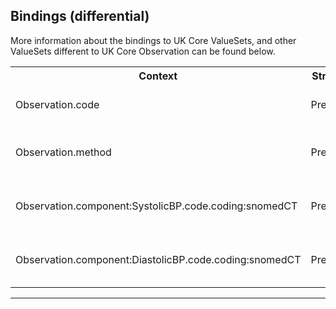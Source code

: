 ## Bindings (differential)

More information about the bindings to UK Core ValueSets, and other ValueSets different to UK Core Observation can be found below.

<table class="assets" title="Bindings list">
<tr>
<th class="width30">Context</th>
<th class="width20">Strength</th>
<th class="width50">Link</th>
</tr>
<tr>
<td>Observation.code</td>
<td>Preferred</td>
<td>{{pagelink:ValueSet-UKCore-BloodPressure}}</td>
</tr>
<tr>
<td>Observation.method</td>
<td>Preferred</td>
<td>{{pagelink:ValueSet-UKCore-BloodPressure-MeasurementMethod}}</td>
</tr>
<tr>
<td>Observation.component:SystolicBP.code.coding:snomedCT</td>
<td>Preferred</td>
<td>{{pagelink:ValueSet-UKCore-BloodPressure-Systolic}}</td>
</tr>
<tr>
<td>Observation.component:DiastolicBP.code.coding:snomedCT</td>
<td>Preferred</td>
<td>{{pagelink:ValueSet-UKCore-BloodPressure-Diastolic}}</td>
</tr>
</table>

---